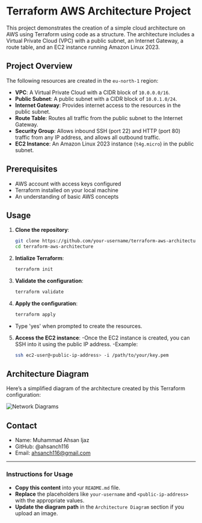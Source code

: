 # Terraform AWS Architecture Project

This project demonstrates the creation of a simple cloud architecture on AWS using Terraform using code as a structure. The architecture includes a Virtual Private Cloud (VPC) with a public subnet, an Internet Gateway, a route table, and an EC2 instance running Amazon Linux 2023.

## Project Overview

The following resources are created in the `eu-north-1` region:

- **VPC**: A Virtual Private Cloud with a CIDR block of `10.0.0.0/16`.
- **Public Subnet**: A public subnet with a CIDR block of `10.0.1.0/24`.
- **Internet Gateway**: Provides internet access to the resources in the public subnet.
- **Route Table**: Routes all traffic from the public subnet to the Internet Gateway.
- **Security Group**: Allows inbound SSH (port 22) and HTTP (port 80) traffic from any IP address, and allows all outbound traffic.
- **EC2 Instance**: An Amazon Linux 2023 instance (`t4g.micro`) in the public subnet.

## Prerequisites

- AWS account with access keys configured
- Terraform installed on your local machine
- An understanding of basic AWS concepts

## Usage

1. **Clone the repository**:
   ```bash
   git clone https://github.com/your-username/terraform-aws-architecture.git
   cd terraform-aws-architecture
2. **Intialize Terraform**:
   ```bash
   terraform init
3. **Validate the configuration**:
   ```bash
   terraform validate
4. **Apply the configuration**:
   ```bash
   terraform apply
  - Type 'yes' when prompted to create the resources.
5. **Access the EC2 instance**:
    -Once the EC2 instance is created, you can SSH into it using the public IP address.
    -Example:
    ```bash
    ssh ec2-user@<public-ip-address> -i /path/to/your/key.pem
 
## Architecture Diagram
Here’s a simplified diagram of the architecture created by this Terraform configuration:

![Network Diagrams](https://github.com/user-attachments/assets/77133538-08a1-49f5-ac29-6f8f9c626b3f)


## Contact
- Name: Muhammad Ahsan Ijaz
- GitHub: @ahsanch116
- Email: ahsanch116@gmail.com


---

### **Instructions for Usage**
- **Copy this content** into your `README.md` file.
- **Replace** the placeholders like `your-username` and `<public-ip-address>` with the appropriate values.
- **Update the diagram path** in the `Architecture Diagram` section if you upload an image.
  


